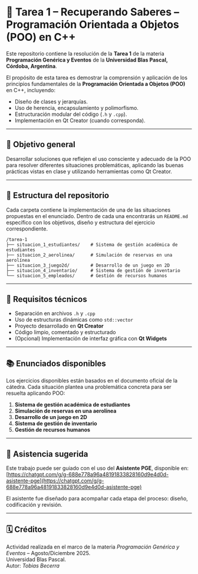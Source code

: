 # 🧾 Tarea 1 – Recuperando Saberes – Programación Orientada a Objetos (POO) en C++

Este repositorio contiene la resolución de la **Tarea 1** de la materia **Programación Genérica y Eventos** de la **Universidad Blas Pascal, Córdoba, Argentina**.

El propósito de esta tarea es demostrar la comprensión y aplicación de los principios fundamentales de la **Programación Orientada a Objetos (POO)** en C++, incluyendo:

- Diseño de clases y jerarquías.
- Uso de herencia, encapsulamiento y polimorfismo.
- Estructuración modular del código (`.h` y `.cpp`).
- Implementación en Qt Creator (cuando corresponda).

---

## 🎯 Objetivo general

Desarrollar soluciones que reflejen el uso consciente y adecuado de la POO para resolver diferentes situaciones problemáticas, aplicando las buenas prácticas vistas en clase y utilizando herramientas como Qt Creator.

---

## 📁 Estructura del repositorio

Cada carpeta contiene la implementación de una de las situaciones propuestas en el enunciado. Dentro de cada una encontrarás un `README.md` específico con los objetivos, diseño y estructura del ejercicio correspondiente.

```
/tarea-1
├── situacion_1_estudiantes/    # Sistema de gestión académica de estudiantes
├── situacion_2_aerolinea/      # Simulación de reservas en una aerolínea
├── situacion_3_juego2d/        # Desarrollo de un juego en 2D
├── situacion_4_inventario/     # Sistema de gestión de inventario
└── situacion_5_empleados/      # Gestión de recursos humanos
```

---

## 🔧 Requisitos técnicos

- Separación en archivos `.h` y `.cpp`
- Uso de estructuras dinámicas como `std::vector`
- Proyecto desarrollado en **Qt Creator**
- Código limpio, comentado y estructurado
- (Opcional) Implementación de interfaz gráfica con **Qt Widgets**

---

## 📚 Enunciados disponibles

Los ejercicios disponibles están basados en el documento oficial de la cátedra. Cada situación plantea una problemática concreta para ser resuelta aplicando POO:

1. **Sistema de gestión académica de estudiantes**
2. **Simulación de reservas en una aerolínea**
3. **Desarrollo de un juego en 2D**
4. **Sistema de gestión de inventario**
5. **Gestión de recursos humanos**

---

## 🧠 Asistencia sugerida

Este trabajo puede ser guiado con el uso del **Asistente PGE**, disponible en: [https://chatgpt.com/g/g-688e778a96a48191833828160d9e4d0d-asistente-pge](https://chatgpt.com/g/g-688e778a96a48191833828160d9e4d0d-asistente-pge)

El asistente fue diseñado para acompañar cada etapa del proceso: diseño, codificación y revisión.

---

## 🗓️ Créditos

Actividad realizada en el marco de la materia *Programación Genérica y Eventos* – Agosto/Diciembre 2025.\
Universidad Blas Pascal.\
Autor: *Tobias Becerra*

